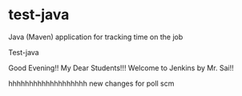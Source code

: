 # test-java
Java (Maven) application for tracking time on the job

Test-java

Good Evening!! My Dear Students!!! Welcome to Jenkins by Mr. Sai!!

hhhhhhhhhhhhhhhhhhh
new changes for poll scm
